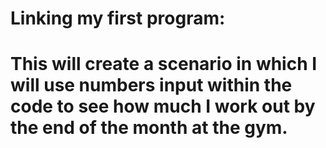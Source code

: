 # Linking my first program:

# This will create a scenario in which I will use numbers input within the code to see how much I work out by the end of the month at the gym.
